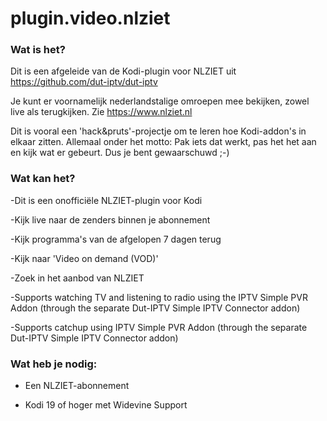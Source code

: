 # plugin.video.nlziet

### Wat is het?

Dit is een afgeleide van de Kodi-plugin voor NLZIET uit https://github.com/dut-iptv/dut-iptv

Je kunt er voornamelijk nederlandstalige omroepen mee bekijken, zowel live als terugkijken.
Zie https://www.nlziet.nl

Dit is vooral een 'hack&pruts'-projectje om te leren hoe Kodi-addon's in elkaar zitten.
Allemaal onder het motto: Pak iets dat werkt, pas het het aan en kijk wat er gebeurt. Dus je bent gewaarschuwd ;-)

### Wat kan het?

-Dit is een onofficiële NLZIET-plugin voor Kodi

-Kijk live naar de zenders binnen je abonnement

-Kijk programma's van de afgelopen 7 dagen terug

-Kijk naar 'Video on demand (VOD)'

-Zoek in het aanbod van NLZIET

-Supports watching TV and listening to radio using the IPTV Simple PVR Addon (through the separate Dut-IPTV Simple IPTV Connector addon)

-Supports catchup using IPTV Simple PVR Addon (through the separate Dut-IPTV Simple IPTV Connector addon)

### Wat heb je nodig:

- Een NLZIET-abonnement

- Kodi 19 of  hoger met Widevine Support
